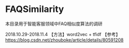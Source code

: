 # FAQSimilarity
本目录用于智能客服领域中FAQ相似度算法的调研

2018.10.29-2018.11.4
【方法】word2vec + tfidf
【参考】https://blog.csdn.net/zhouboke/article/details/80591208
